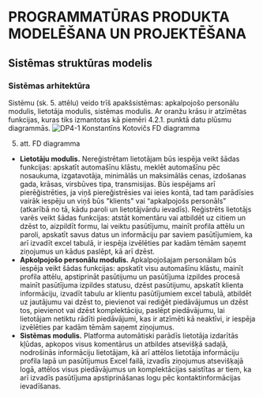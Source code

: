 # PROGRAMMATŪRAS PRODUKTA MODELĒŠANA UN PROJEKTĒŠANA
## Sistēmas struktūras modelis
### Sistēmas arhitektūra 

Sistēmu (sk. 5. attēlu) veido trīš apakšsistēmas: apkalpojošo personālu modulis, lietotāja modulis, sistēmas modulis. Ar oranžu krāsu ir atzīmētas funkcijas, kuras tiks izmantotas kā piemēri 4.2.1. punktā datu plūsmu diagrammās.
![DP4-1 Konstantīns Kotovičs FD diagramma](https://github.com/rvt-prog-kval-24/DP41-KonstantinsKotovics-TimeklaLietotneAutomasinuMeklesanaiUnPardosanaiTiessaiste/blob/main/documentation/atteli/5.%20att.%20FD%20diagramma.png)

5. att. FD diagramma

-   **Lietotāju modulis.** Nereģistrētam lietotājam būs iespēja veikt šādas funkcijas: apskatīt automašīnu klāstu, meklēt automašīnu pēc nosaukuma, izgatavotāja, minimālās un maksimālās cenas, izdošanas gada, krāsas, virsbūves tipa, transmisijas. Būs iespējams arī pierēğistrēties, ja viņš piereğistrēsies vai ieies kontā, tad tam parādīsies vairāk iespēju un viņš būs "klients" vai “apkalpojošs personāls” (atkarībā no tā, kādu paroli un lietotājvārdu ievadīs). Reģistrēts lietotājs varēs veikt šādas funkcijas: atstāt komentāru vai atbildēt uz citiem un dzēst to, aizpildīt formu, lai veiktu pasūtījumu, mainīt profila attēlu un paroli, apskatīt savus datus un informāciju par saviem pasūtījumiem, ka arī izvadīt excel tabulā, ir iespēja izvēlēties par kadām tēmām saņemt ziņojumus un kādus paslēpt, kā arī dzēst.
-   **Apkolpojošo personālu modulis.** Apkalpojošajam personālam būs iespēja veikt šādas funkcijas: apskatīt visu automašīnu klāstu, mainīt profila attēlu, apstiprināt pasūtijumu un pasūtījuma izpildes procesā mainīt pasūtījuma izpildes statusu, dzēst pasūtijumu, apskatīt klienta informāciju, izvadīt tabulu ar klientu pasūtījumiem excel tabulā, atbildēt uz jautājumu vai dzēst to, pievienot vai rediģēt piedāvājumus un dzēst tos, pievienot vai dzēst komplektāciju, paslēpt piedāvājumu, lai lietotājam netiktu rādīti piedāvājumi, kas ir atzīmēti kā neaktīvi, ir iespēja izvēlēties par kadām tēmām saņemt ziņojumus.
-   **Sistēmas modulis.** Platforma automātiski parādīs lietotāja izdarītās kļūdas, apkopos visus komentārus un atbildes atsevišķā sadaļā, nodrošinās informāciju lietotājam, kā arī attēlos lietotāja informāciju profila lapā un pasūtījumus Excel failā, izvadīs ziņojumus atsevišķajā logā, attēlos visus piedāvājumus un komplektācijas saistītas ar tiem, ka arī izvadīs pasūtījuma apstiprināšanas logu pēc kontaktinformācijas ievadīšanas.

